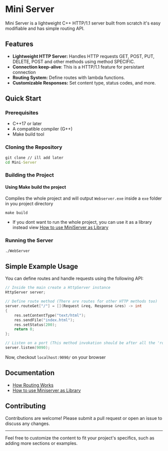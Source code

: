 # Mini Server

Mini Server is a lightweight C++ HTTP/1.1 server built from scratch it's easy modifiable and has simple routing API.

## Features

- **Lightweight HTTP Server:** Handles HTTP requests GET, POST, PUT, DELETE, POST and other methods using method SPECIFIC.
- **Connection keep-alive**: This is a HTTP/1.1 feature for persistant connection
- **Routing System:** Define routes with lambda functions.
- **Customizable Responses:** Set content type, status codes, and more.

## Quick Start

### Prerequisites

- C++17 or later
- A compatible compiler (G++)
- Make build tool

### Cloning the Repository

```cmd
git clone // ill add later
cd Mini-Server
```

### Building the Project

#### Using Make build the project

Compiles the whole project and will output `Webserver.exe` inside a `exe` folder in you project directory

```cmd
make build
```

- If you dont want to run the whole project, you can use it as a library instead view [How to use MiniServer as Library](/Documentation/Library.md)

### Running the Server

```cmd
./WebServer
```

## Simple Example Usage

You can define routes and handle requests using the following API:

```cpp
// Inside the main create a HttpServer instance
HttpServer server;

// Define route method (There are routes for other HTTP methods too)
server.routeGet["/"] = [](Request &req, Response &res) -> int
{
    res.setContentType("text/html");
    res.sendFile("index.html");
    res.setStatus(200);
    return 0;
};

// Listen on a port (This method invokation should be after all the 'route' definition)
server.listen(9090);
```

Now, checkout `localhost:9090/` on your browser

## Documentation

- [How Routing Works](/Documentation/Routes.md)
- [How to use Miniserver as Library](/Documentation/Library.md)

## Contributing

Contributions are welcome! Please submit a pull request or open an issue to discuss any changes.

---

Feel free to customize the content to fit your project's specifics, such as adding more sections or examples.
